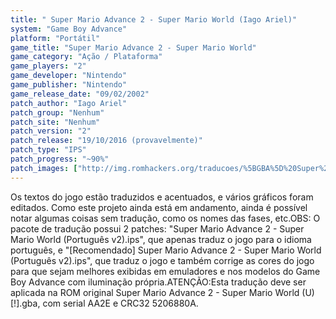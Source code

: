 ```yaml
---
title: " Super Mario Advance 2 - Super Mario World (Iago Ariel)"
system: "Game Boy Advance"
platform: "Portátil"
game_title: "Super Mario Advance 2 - Super Mario World"
game_category: "Ação / Plataforma"
game_players: "2"
game_developer: "Nintendo"
game_publisher: "Nintendo"
game_release_date: "09/02/2002"
patch_author: "Iago Ariel"
patch_group: "Nenhum"
patch_site: "Nenhum"
patch_version: "2"
patch_release: "19/10/2016 (provavelmente)"
patch_type: "IPS"
patch_progress: "~90%"
patch_images: ["http://img.romhackers.org/traducoes/%5BGBA%5D%20Super%20Mario%20Advance%202%20-%20Iago%20Ariel%20-%201.png","http://img.romhackers.org/traducoes/%5BGBA%5D%20Super%20Mario%20Advance%202%20-%20Iago%20Ariel%20-%202.png","http://img.romhackers.org/traducoes/%5BGBA%5D%20Super%20Mario%20Advance%202%20-%20Iago%20Ariel%20-%203.png"]
---
```

Os textos do jogo estão traduzidos e acentuados, e vários gráficos foram editados. Como este projeto ainda está em andamento, ainda é possível notar algumas coisas sem tradução, como os nomes das fases, etc.OBS: O pacote de tradução possui 2 patches: "Super Mario Advance 2 - Super Mario World (Português v2).ips", que apenas traduz o jogo para o idioma português, e "[Recomendado] Super Mario Advance 2 - Super Mario World (Português v2).ips", que traduz o jogo e também corrige as cores do jogo para que sejam melhores exibidas em emuladores e nos modelos do Game Boy Advance com iluminação própria.ATENÇÃO:Esta tradução deve ser aplicada na ROM original Super Mario Advance 2 - Super Mario World (U) [!].gba, com serial AA2E e CRC32 5206880A.